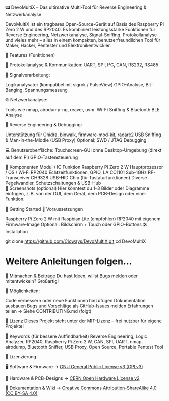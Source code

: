 📟 DevoMultiX – Das ultimative Multi-Tool für Reverse Engineering & Netzwerkanalyse

DevoMultiX ist ein tragbares Open-Source-Gerät auf Basis des Raspberry Pi Zero 2 W und des RP2040. Es kombiniert leistungsstarke Funktionen für Reverse Engineering, Netzwerkanalyse, Signal-Sniffing, Protokollanalyse und vieles mehr – alles in einem kompakten, benutzerfreundlichen Tool für Maker, Hacker, Pentester und Elektronikentwickler.

🧠 Features (Funktionen)

🔌 Protokollanalyse & Kommunikation:
UART, 
SPI, 
I²C, 
CAN, 
RS232, 
RS485

📶 Signalverarbeitung:

Logikanalysator (kompatibel mit sigrok / PulseView)
GPIO-Analyse, 
Bit-Banging, 
Spannungsmessung

🌐 Netzwerkanalyse:

Tools wie nmap, 
airodump-ng, 
reaver, uvm.
Wi-Fi Sniffing & Bluetooth BLE Analyse

🧰 Reverse Engineering & Debugging:

Unterstützung für Ghidra, 
binwalk, 
firmware-mod-kit, 
radare2
USB Sniffing & Man-in-the-Middle (USB Proxy)
Optional: SWD / JTAG Debugging

💻 Benutzeroberfläche:
Touchscreen-GUI ohne Desktop-Umgebung (direkt auf dem Pi)
GPIO-Tastensteuerung

🧰 Komponenten
Modul / IC	Funktion
Raspberry Pi Zero 2 W	Hauptprozessor / OS / Wi-Fi
RP2040	Echtzeitfunktionen, GPIO, LA
CC1101	Sub-1GHz RF-Transceiver
CH9328	USB-HID Chip (für Tastaturfunktionen)
Diverse Pegelwandler, Schutzschaltungen & USB-Hub	
📸 Screenshots (optional)
Hier könntest du 1–3 Bilder oder Diagramme einfügen, z. B. von der GUI, dem Gerät, dem PCB-Design oder einer Funktion.

🚀 Getting Started
🔧 Voraussetzungen

Raspberry Pi Zero 2 W mit Raspbian Lite (empfohlen)
RP2040 mit eigenem Firmware-Image
Optional: Bildschirm + Touch oder GPIO-Buttons
🛠️ Installation

git clone https://github.com/Cioways/DevoMultiX.git
cd DevoMultiX
# Weitere Anleitungen folgen…

👥 Mitmachen & Beiträge
Du hast Ideen, willst Bugs melden oder mitentwickeln? Großartig!

📌 Möglichkeiten:

Code verbessern oder neue Funktionen hinzufügen
Dokumentation ausbauen
Bugs und Vorschläge als GitHub-Issues melden
Erfahrungen teilen
→ Siehe CONTRIBUTING.md (folgt)

📄 Lizenz
Dieses Projekt steht unter der MIT-Lizenz – frei nutzbar für eigene Projekte!

🔎 Keywords (für bessere Auffindbarkeit)
Reverse Engineering, Logic Analyzer, RP2040, Raspberry Pi Zero 2 W, CAN, SPI, UART, nmap, airodump, Bluetooth Sniffer, USB Proxy, Open Source, Portable Pentest Tool

📜 Lizenzierung

🖥 Software & Firmware → [GNU General Public License v3 (GPLv3)](LICENSE) 
 
🔩 Hardware & PCB-Designs → [CERN Open Hardware License v2](LICENSE-HARDWARE)  

📖 Dokumentation & Wiki → [Creative Commons Attribution-ShareAlike 4.0 (CC BY-SA 4.0)](LICENSE-DOCS)  



